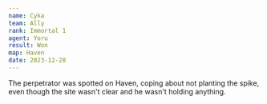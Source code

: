 ```yaml
---
name: Cyka
team: Ally
rank: Immortal 1
agent: Yoru
result: Won
map: Haven
date: 2023-12-28
---
```


The perpetrator was spotted on Haven, coping about not planting the spike, even though the site wasn't clear and he wasn't holding anything.
